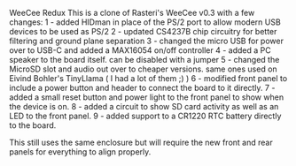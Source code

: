 WeeCee Redux
This is a clone of Rasteri's WeeCee v0.3 with a few changes:
1 - added HIDman in place of the PS/2 port to allow modern USB devices to be used as PS/2
2 - updated CS4237B chip circuitry for better filtering and ground plane separation
3 - changed the micro USB for power over to USB-C and added a MAX16054 on/off controller
4 - added a PC speaker to the board itself. can be disabled with a jumper
5 - changed the MicroSD slot and audio out over to cheaper versions. same ones used on Eivind Bohler's TinyLlama ( I had a lot of them ;) )
6 - modified front panel to include a power button and header to connect the board to it directly.
7 - added a small reset button and power light to the front panel to show when the device is on.
8 - added a circuit to show SD card activity as well as an LED to the front panel.
9 - added support to a CR1220 RTC battery directly to the board.

This still uses the same enclosure but will require the new front and rear panels for everything to align properly. 
